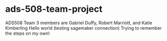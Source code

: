 # ads-508-team-project
ADS508 Team 3 members are Gabriel Duffy, Robert Marriott, and Katie Kimberling
Hello world (testing sagemaker connection)
Trying to remember the steps on my own!
